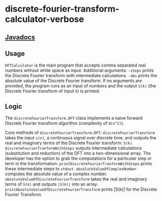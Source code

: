 # discrete-fourier-transform-calculator-verbose
## [Javadocs](https://jasgarcha.github.io/discrete-fourier-transform-calculator-verbose/)
## Usage
`DFTCalculator` is the main program that accepts comma separated real numbers without white space as input.
Additional arguments:
`-steps` prints the Discrete Fourier transform with intermediate calculations. 
`-abs` prints the absolute value of the Discrete Fourier transform.
If no arguments are provided, the program runs as an input of numbers and the output `S(k)` (the Discrete Fourier transform of input `k`) is printed. 

## Logic
The `discreteFourierTransform.DFT` class implements a naive forward Discrete Fourier transform algorithm (complexity of `O(n^2)`).

Core methods of `discreteFourierTransform.DFT`:
`discreteFourierTransform` takes the input `s(n)`, a continuous signal over discrete time, and outputs the real and imaginary terms of the Discrete Fourier transform: `S(k)`. 
`discreteFourierTranformWithSteps` outputs intermediate calculations (substitution and reduction) of the DFT into a two-dimensional array. The developer has the option to grab the computations for a particular step or term in the transformation. 
`printDiscreteFourierTranformWithSteps` prints these intermediate steps to `stdout`. 
`absoluteValueOfComplexNumber` computes the absolute value of a complex number. 
`absoluteValueOfDiscreteFourierTransform` takes the real and imaginary terms of `S(k)` and outputs `|S(k)|` into an array. 
`printAbsoluteValueOfDiscreteFourierTransform` prints |S(k)| for the Discrete Fourier Transform.
